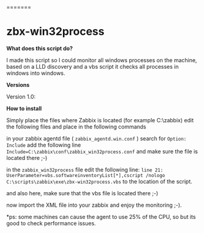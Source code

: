 =======
# zbx-win32process


**What does this script do?**

I made this script so I could monitor all windows processes on the machine,
based on a LLD discovery and a vbs script it checks all processes in windows into windows.

**Versions**

Version 1.0:



**How to install**

Simply place the files where Zabbix is located (for example C:\zabbix\)
edit the following files and place in the following commands

in your zabbix agentd file ( `zabbix_agentd.win.conf` )
search for `Option: Include`
add the following line
`Include=C:\zabbix\conf\zabbix_win32process.conf`
and make sure the file is located there ;-)

in the `zabbix_win32process` file edit the following line:
`line 21: UserParameter=vbs.softwareinventoryList[*],cscript /nologo C:\scripts\zabbix\exe\zbx-win32process.vbs`
to the location of the script.

and also here, make sure that the vbs file is located there ;-)


now import the XML file into your zabbix and enjoy the monitoring ;-).

*ps: some machines can cause the agent to use 25% of the CPU, so but its good to check performance issues.
